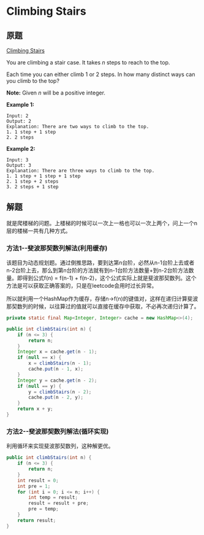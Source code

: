# Climbing Stairs 

## 原题

[Climbing Stairs ](https://leetcode.com/explore/interview/card/top-interview-questions-easy/97/dynamic-programming/569/)

You are climbing a stair case. It takes *n* steps to reach to the top.

Each time you can either climb 1 or 2 steps. In how many distinct ways can you climb to the top?

**Note:** Given *n* will be a positive integer.

**Example 1:**

```
Input: 2
Output: 2
Explanation: There are two ways to climb to the top.
1. 1 step + 1 step
2. 2 steps
```

**Example 2:**

```
Input: 3
Output: 3
Explanation: There are three ways to climb to the top.
1. 1 step + 1 step + 1 step
2. 1 step + 2 steps
3. 2 steps + 1 step
```

## 解题

就是爬楼梯的问题。上楼梯的时候可以一次上一格也可以一次上两个，问上一个n层的楼梯一共有几种方式。

### 方法1--斐波那契数列解法(利用缓存)

该题目为动态规划题。通过倒推思路，要到达第n台阶，必然从n-1台阶上去或者n-2台阶上去，那么到第n台阶的方法就有到n-1台阶方法数量+到n-2台阶方法数量。即得到公式f(n) = f(n-1) + f(n-2)，这个公式实际上就是斐波那契数列。这个方法是可以获取正确答案的，只是在leetcode会用时过长异常。

所以就利用一个HashMap作为缓存，存储n->f(n)的键值对，这样在递归计算斐波那契数列的时候，以往算过的值就可以直接在缓存中获取，不必再次递归计算了。

```java
private static final Map<Integer, Integer> cache = new HashMap<>(4);

public int climbStairs(int n) {
    if (n <= 3) {
        return n;
    }
    Integer x = cache.get(n - 1);
    if (null == x) {
        x = climbStairs(n - 1);
        cache.put(n - 1, x);
    }
    Integer y = cache.get(n - 2);
    if (null == y) {
        y = climbStairs(n - 2);
        cache.put(n - 2, y);
    }
    return x + y;
}
```

### 方法2--斐波那契数列解法(循环实现)

利用循环来实现斐波那契数列，这种解更优。

```java
public int climbStairs(int n) {
	if (n <= 3) {
		return n;
	}
	int result = 0;
	int pre = 1;
	for (int i = 0; i <= n; i++) {
		int temp = result;
		result = result + pre;
		pre = temp;
	}
	return result;
}
```


